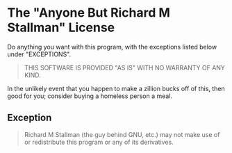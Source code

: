 The "Anyone But Richard M Stallman" License
===========================================

Do anything you want with this program, with the exceptions listed
below under "EXCEPTIONS".

>THIS SOFTWARE IS PROVIDED "AS IS" WITH NO WARRANTY OF ANY KIND.

In the unlikely event that you happen to make a zillion bucks off of
this, then good for you; consider buying a homeless person a meal.


Exception
---------

>Richard M Stallman (the guy behind GNU, etc.) may not make use of or
redistribute this program or any of its derivatives.